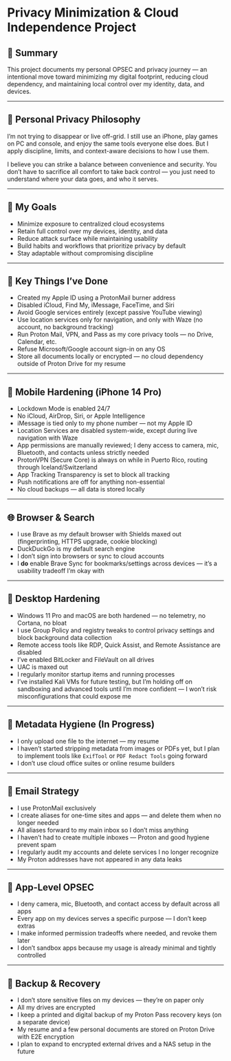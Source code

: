 # Privacy Minimization & Cloud Independence Project

## 📌 Summary
This project documents my personal OPSEC and privacy journey — an intentional move toward minimizing my digital footprint, reducing cloud dependency, and maintaining local control over my identity, data, and devices.

---

## 🧠 Personal Privacy Philosophy

I’m not trying to disappear or live off-grid. I still use an iPhone, play games on PC and console, and enjoy the same tools everyone else does. But I apply discipline, limits, and context-aware decisions to how I use them.

I believe you can strike a balance between convenience and security. You don’t have to sacrifice all comfort to take back control — you just need to understand where your data goes, and who it serves.

---

## 🎯 My Goals
- Minimize exposure to centralized cloud ecosystems
- Retain full control over my devices, identity, and data
- Reduce attack surface while maintaining usability
- Build habits and workflows that prioritize privacy by default
- Stay adaptable without compromising discipline

---

## 🔐 Key Things I’ve Done
- Created my Apple ID using a ProtonMail burner address
- Disabled iCloud, Find My, iMessage, FaceTime, and Siri
- Avoid Google services entirely (except passive YouTube viewing)
- Use location services only for navigation, and only with Waze (no account, no background tracking)
- Run Proton Mail, VPN, and Pass as my core privacy tools — no Drive, Calendar, etc.
- Refuse Microsoft/Google account sign-in on any OS
- Store all documents locally or encrypted — no cloud dependency outside of Proton Drive for my resume

---

## 📱 Mobile Hardening (iPhone 14 Pro)

- Lockdown Mode is enabled 24/7
- No iCloud, AirDrop, Siri, or Apple Intelligence
- iMessage is tied only to my phone number — not my Apple ID
- Location Services are disabled system-wide, except during live navigation with Waze
- App permissions are manually reviewed; I deny access to camera, mic, Bluetooth, and contacts unless strictly needed
- ProtonVPN (Secure Core) is always on while in Puerto Rico, routing through Iceland/Switzerland
- App Tracking Transparency is set to block all tracking
- Push notifications are off for anything non-essential
- No cloud backups — all data is stored locally

---

## 🌐 Browser & Search

- I use Brave as my default browser with Shields maxed out (fingerprinting, HTTPS upgrade, cookie blocking)
- DuckDuckGo is my default search engine
- I don’t sign into browsers or sync to cloud accounts
- I **do** enable Brave Sync for bookmarks/settings across devices — it’s a usability tradeoff I’m okay with

---

## 🧱 Desktop Hardening

- Windows 11 Pro and macOS are both hardened — no telemetry, no Cortana, no bloat
- I use Group Policy and registry tweaks to control privacy settings and block background data collection
- Remote access tools like RDP, Quick Assist, and Remote Assistance are disabled
- I’ve enabled BitLocker and FileVault on all drives
- UAC is maxed out
- I regularly monitor startup items and running processes
- I’ve installed Kali VMs for future testing, but I’m holding off on sandboxing and advanced tools until I’m more confident — I won’t risk misconfigurations that could expose me

---

## 📎 Metadata Hygiene (In Progress)

- I only upload one file to the internet — my resume
- I haven’t started stripping metadata from images or PDFs yet, but I plan to implement tools like `ExifTool` or `PDF Redact Tools` going forward
- I don’t use cloud office suites or online resume builders

---

## 📧 Email Strategy

- I use ProtonMail exclusively
- I create aliases for one-time sites and apps — and delete them when no longer needed
- All aliases forward to my main inbox so I don’t miss anything
- I haven’t had to create multiple inboxes — Proton and good hygiene prevent spam
- I regularly audit my accounts and delete services I no longer recognize
- My Proton addresses have not appeared in any data leaks

---

## 🔐 App-Level OPSEC

- I deny camera, mic, Bluetooth, and contact access by default across all apps
- Every app on my devices serves a specific purpose — I don’t keep extras
- I make informed permission tradeoffs where needed, and revoke them later
- I don’t sandbox apps because my usage is already minimal and tightly controlled

---

## 💾 Backup & Recovery

- I don’t store sensitive files on my devices — they’re on paper only
- All my drives are encrypted
- I keep a printed and digital backup of my Proton Pass recovery keys (on a separate device)
- My resume and a few personal documents are stored on Proton Drive with E2E encryption
- I plan to expand to encrypted external drives and a NAS setup in the future


